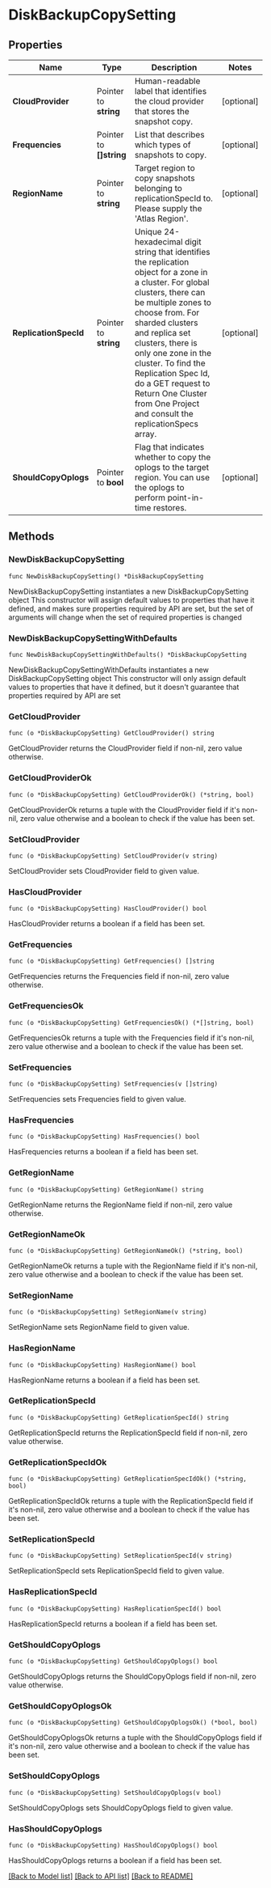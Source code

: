 # DiskBackupCopySetting

## Properties

Name | Type | Description | Notes
------------ | ------------- | ------------- | -------------
**CloudProvider** | Pointer to **string** | Human-readable label that identifies the cloud provider that stores the snapshot copy. | [optional] 
**Frequencies** | Pointer to **[]string** | List that describes which types of snapshots to copy. | [optional] 
**RegionName** | Pointer to **string** | Target region to copy snapshots belonging to replicationSpecId to. Please supply the &#39;Atlas Region&#39;. | [optional] 
**ReplicationSpecId** | Pointer to **string** | Unique 24-hexadecimal digit string that identifies the replication object for a zone in a cluster. For global clusters, there can be multiple zones to choose from. For sharded clusters and replica set clusters, there is only one zone in the cluster. To find the Replication Spec Id, do a GET request to Return One Cluster from One Project and consult the replicationSpecs array. | [optional] 
**ShouldCopyOplogs** | Pointer to **bool** | Flag that indicates whether to copy the oplogs to the target region. You can use the oplogs to perform point-in-time restores. | [optional] 

## Methods

### NewDiskBackupCopySetting

`func NewDiskBackupCopySetting() *DiskBackupCopySetting`

NewDiskBackupCopySetting instantiates a new DiskBackupCopySetting object
This constructor will assign default values to properties that have it defined,
and makes sure properties required by API are set, but the set of arguments
will change when the set of required properties is changed

### NewDiskBackupCopySettingWithDefaults

`func NewDiskBackupCopySettingWithDefaults() *DiskBackupCopySetting`

NewDiskBackupCopySettingWithDefaults instantiates a new DiskBackupCopySetting object
This constructor will only assign default values to properties that have it defined,
but it doesn't guarantee that properties required by API are set

### GetCloudProvider

`func (o *DiskBackupCopySetting) GetCloudProvider() string`

GetCloudProvider returns the CloudProvider field if non-nil, zero value otherwise.

### GetCloudProviderOk

`func (o *DiskBackupCopySetting) GetCloudProviderOk() (*string, bool)`

GetCloudProviderOk returns a tuple with the CloudProvider field if it's non-nil, zero value otherwise
and a boolean to check if the value has been set.

### SetCloudProvider

`func (o *DiskBackupCopySetting) SetCloudProvider(v string)`

SetCloudProvider sets CloudProvider field to given value.

### HasCloudProvider

`func (o *DiskBackupCopySetting) HasCloudProvider() bool`

HasCloudProvider returns a boolean if a field has been set.
### GetFrequencies

`func (o *DiskBackupCopySetting) GetFrequencies() []string`

GetFrequencies returns the Frequencies field if non-nil, zero value otherwise.

### GetFrequenciesOk

`func (o *DiskBackupCopySetting) GetFrequenciesOk() (*[]string, bool)`

GetFrequenciesOk returns a tuple with the Frequencies field if it's non-nil, zero value otherwise
and a boolean to check if the value has been set.

### SetFrequencies

`func (o *DiskBackupCopySetting) SetFrequencies(v []string)`

SetFrequencies sets Frequencies field to given value.

### HasFrequencies

`func (o *DiskBackupCopySetting) HasFrequencies() bool`

HasFrequencies returns a boolean if a field has been set.
### GetRegionName

`func (o *DiskBackupCopySetting) GetRegionName() string`

GetRegionName returns the RegionName field if non-nil, zero value otherwise.

### GetRegionNameOk

`func (o *DiskBackupCopySetting) GetRegionNameOk() (*string, bool)`

GetRegionNameOk returns a tuple with the RegionName field if it's non-nil, zero value otherwise
and a boolean to check if the value has been set.

### SetRegionName

`func (o *DiskBackupCopySetting) SetRegionName(v string)`

SetRegionName sets RegionName field to given value.

### HasRegionName

`func (o *DiskBackupCopySetting) HasRegionName() bool`

HasRegionName returns a boolean if a field has been set.
### GetReplicationSpecId

`func (o *DiskBackupCopySetting) GetReplicationSpecId() string`

GetReplicationSpecId returns the ReplicationSpecId field if non-nil, zero value otherwise.

### GetReplicationSpecIdOk

`func (o *DiskBackupCopySetting) GetReplicationSpecIdOk() (*string, bool)`

GetReplicationSpecIdOk returns a tuple with the ReplicationSpecId field if it's non-nil, zero value otherwise
and a boolean to check if the value has been set.

### SetReplicationSpecId

`func (o *DiskBackupCopySetting) SetReplicationSpecId(v string)`

SetReplicationSpecId sets ReplicationSpecId field to given value.

### HasReplicationSpecId

`func (o *DiskBackupCopySetting) HasReplicationSpecId() bool`

HasReplicationSpecId returns a boolean if a field has been set.
### GetShouldCopyOplogs

`func (o *DiskBackupCopySetting) GetShouldCopyOplogs() bool`

GetShouldCopyOplogs returns the ShouldCopyOplogs field if non-nil, zero value otherwise.

### GetShouldCopyOplogsOk

`func (o *DiskBackupCopySetting) GetShouldCopyOplogsOk() (*bool, bool)`

GetShouldCopyOplogsOk returns a tuple with the ShouldCopyOplogs field if it's non-nil, zero value otherwise
and a boolean to check if the value has been set.

### SetShouldCopyOplogs

`func (o *DiskBackupCopySetting) SetShouldCopyOplogs(v bool)`

SetShouldCopyOplogs sets ShouldCopyOplogs field to given value.

### HasShouldCopyOplogs

`func (o *DiskBackupCopySetting) HasShouldCopyOplogs() bool`

HasShouldCopyOplogs returns a boolean if a field has been set.

[[Back to Model list]](../README.md#documentation-for-models) [[Back to API list]](../README.md#documentation-for-api-endpoints) [[Back to README]](../README.md)


